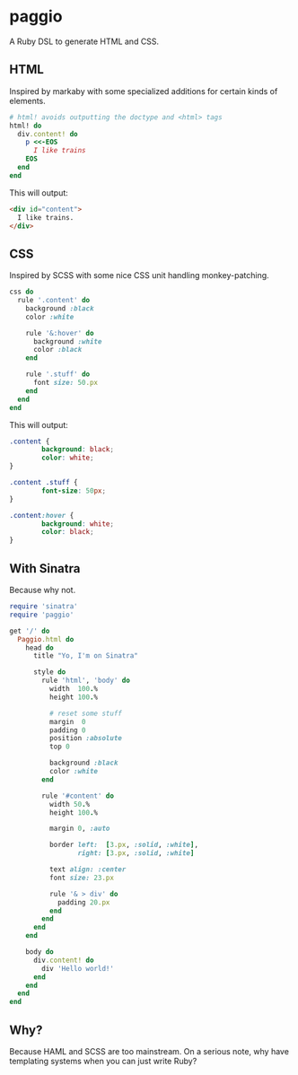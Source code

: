 paggio
======
A Ruby DSL to generate HTML and CSS.

HTML
----
Inspired by markaby with some specialized additions for certain kinds of
elements.

```ruby
# html! avoids outputting the doctype and <html> tags
html! do
  div.content! do
    p <<-EOS
      I like trains
    EOS
  end
end
```

This will output:

```html
<div id="content">
  I like trains.
</div>
```

CSS
---
Inspired by SCSS with some nice CSS unit handling monkey-patching.

```ruby
css do
  rule '.content' do
    background :black
    color :white

    rule '&:hover' do
      background :white
      color :black
    end

    rule '.stuff' do
      font size: 50.px
    end
  end
end
```

This will output:
```css
.content {
        background: black;
        color: white;
}

.content .stuff {
        font-size: 50px;
}

.content:hover {
        background: white;
        color: black;
}
```

With Sinatra
------------
Because why not.

```ruby
require 'sinatra'
require 'paggio'

get '/' do
  Paggio.html do
    head do
      title "Yo, I'm on Sinatra"

      style do
        rule 'html', 'body' do
          width  100.%
          height 100.%

          # reset some stuff
          margin  0
          padding 0
          position :absolute
          top 0

          background :black
          color :white
        end

        rule '#content' do
          width 50.%
          height 100.%

          margin 0, :auto

          border left:  [3.px, :solid, :white],
                 right: [3.px, :solid, :white]

          text align: :center
          font size: 23.px

          rule '& > div' do
            padding 20.px
          end
        end
      end
    end

    body do
      div.content! do
        div 'Hello world!'
      end
    end
  end
end
```

Why?
----
Because HAML and SCSS are too mainstream. On a serious note, why have
templating systems when you can just write Ruby?
